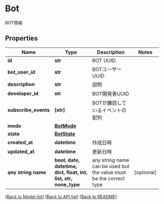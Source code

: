 # Bot

BOT情報

## Properties
Name | Type | Description | Notes
------------ | ------------- | ------------- | -------------
**id** | **str** | BOT UUID | 
**bot_user_id** | **str** | BOTユーザーUUID | 
**description** | **str** | 説明 | 
**developer_id** | **str** | BOT開発者UUID | 
**subscribe_events** | **[str]** | BOTが購読しているイベントの配列 | 
**mode** | [**BotMode**](BotMode.md) |  | 
**state** | [**BotState**](BotState.md) |  | 
**created_at** | **datetime** | 作成日時 | 
**updated_at** | **datetime** | 更新日時 | 
**any string name** | **bool, date, datetime, dict, float, int, list, str, none_type** | any string name can be used but the value must be the correct type | [optional]

[[Back to Model list]](../README.md#documentation-for-models) [[Back to API list]](../README.md#documentation-for-api-endpoints) [[Back to README]](../README.md)


